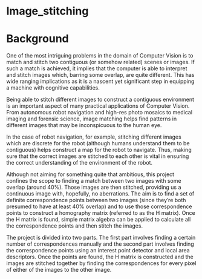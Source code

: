 # Image_stitching

# Background
  One of the most intriguing problems in the domain of Computer Vision is to match and stitch two contiguous (or somehow related) scenes 
  or images. 
  If such a match is achieved, it implies that the computer is able to interpret and stitch images which, barring some overlap, are quite different. 
  This has wide ranging implications as it is a nascent yet significant step in equipping a machine with cognitive capabilities.

  Being able to stitch different images to construct a contiguous environment is an important aspect of many practical applications of Computer Vision. 
  From autonomous robot navigation and high-res photo mosaics to medical imaging and forensic science, image matching helps find patterns in different images 
  that may be inconspicuous to the human eye. 

  In the case of robot navigation, for example, stitching different images which are discrete for the robot (although humans understand them to be contiguous) helps 
  construct a map for the robot to navigate. Thus, making sure that the correct images are stitched to each other is vital in ensuring the correct understanding of the
  environment of the robot.

Although not aiming for something quite that ambitious, this project confines the scope to finding a match between two images with some overlap (around 40%). 
Those images are then stitched, providing us a continuous image with, hopefully, no aberrations.
The aim is to find a set of definite correspondence points between two images (since they’re both presumed to have at least 40% overlap) and to use those 
correspondence points to construct a homography matrix (referred to as the H matrix). Once the H matrix is found, simple matrix algebra can be applied to 
calculate all the correspondence points and then stitch the images.

The project is divided into two parts. The first part involves finding a certain number of correspondences manually and the second part involves finding the
correspondence points using an interest point detector and local area descriptors. Once the points are found, the H matrix is constructed and the images are 
stitched together by finding the correspondences for every pixel of either of the images to the other image.
